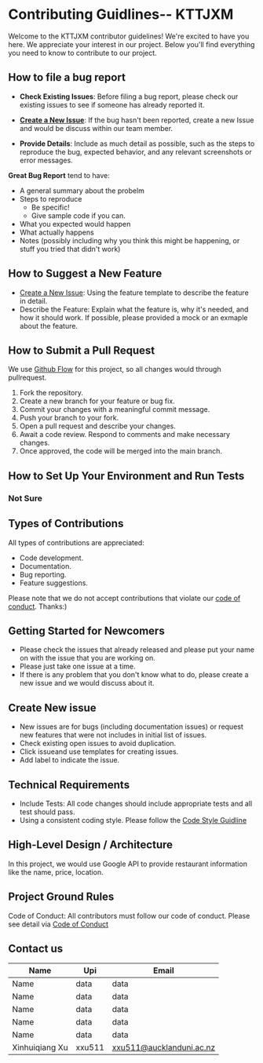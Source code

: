 # Contributing Guidlines-- KTTJXM


Welcome to the KTTJXM contributor guidelines! We're excited to have you here. We appreciate your interest in our project. Below you'll find everything you need to know to contribute to our project. 

## How to file a bug report 
- **Check Existing Issues**: Before filing a bug report, please check our existing issues to see if someone has already reported it.

- **[Create a New Issue](#create-new-issue)**: If the bug hasn't been reported, create a new Issue and would be discuss within our team member.

- **Provide Details**: Include as much detail as possible, such as the steps to reproduce the bug, expected behavior, and any relevant screenshots or error messages.

**Great Bug Report** tend to have: 
- A general summary about the probelm
- Steps to reproduce
  - Be specific!
  - Give sample code if you can.
- What you expected would happen
- What actually happens
- Notes (possibly including why you think this might be happening, or stuff you tried that didn't work)



## How to Suggest a New Feature
- [Create a New Issue](#create-new-issue): Using the feature template to describe the feature in detail.
- Describe the Feature: Explain what the feature is, why it's needed, and how it should work. If possible, please provided a mock or an exmaple about the feature.

## How to Submit a Pull Request 
We use [Github Flow](https://docs.github.com/en/get-started/quickstart/github-flow) for this project, so all changes would through pullrequest. 
1. Fork the repository.
2. Create a new branch for your feature or bug fix.
3. Commit your changes with a meaningful commit message.
4. Push your branch to your fork.
5. Open a pull request and describe your changes.
6. Await a code review. Respond to comments and make necessary changes.
7. Once approved, the code will be merged into the main branch.

## How to Set Up Your Environment and Run Tests
### Not Sure

## Types of Contributions
All types of contributions are appreciated:

- Code development.
- Documentation.
- Bug reporting.
- Feature suggestions.

Please note that we do not accept contributions that violate our [code of conduct](). Thanks:)

## Getting Started for Newcomers
- Please check the issues that already released and please put your name on with the issue that you are working on.
- Please just take one issue at a time.
- If there is any problem that you don't know what to do, please create a new issue and we would discuss about it.

## Create New issue
- New issues are for bugs (including documentation issues) or request new features that were not includes in initial list of issues.
- Check existing open issues to avoid duplication.
- Click issueand use templates for creating issues.
- Add label to indicate the issue.


## Technical Requirements
- Include Tests: All code changes should include appropriate tests and all test should pass.
- Using a consistent coding style. Please follow the [Code Style Guidline](https://google.github.io/styleguide/)

## High-Level Design / Architecture
In this project, we would use Google API to provide restaurant information like the name, price, location.

## Project Ground Rules
Code of Conduct: All contributors must follow our code of conduct. Please see detail via [Code of Conduct]()
## Contact us
| Name | Upi | Email |
| ------- | ------- | ------- |
|  Name  | data    | data    |
|  Name  | data    | data    |
|  Name  | data    | data    |
|  Name  | data    | data    |
|  Name | data    | data    |
| Xinhuiqiang Xu    |xxu511    | xxu511@aucklanduni.ac.nz   |

